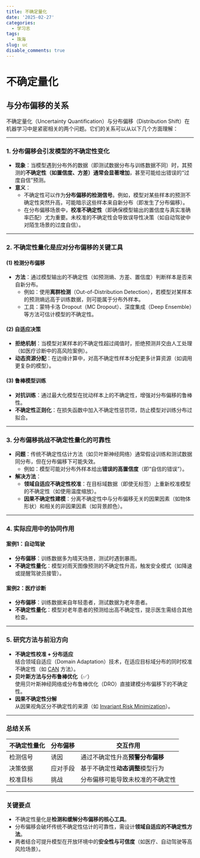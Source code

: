 ```yaml
---
title: 不确定量化
date: '2025-02-27'
categories:
  - 学习志
tags:
  - 珠海
slug: uc
disable_comments: true
---
```


# 不确定量化

## 与分布偏移的关系

不确定量化（Uncertainty Quantification）与分布偏移（Distribution Shift）在机器学习中是紧密相关的两个问题。它们的关系可以从以下几个方面理解：

---

### **1. 分布偏移会引发模型的不确定性变化**
- **现象**：当模型遇到分布外的数据（即测试数据分布与训练数据不同）时，其预测的**不确定性（如置信度、方差）通常会显著增加**，甚至可能给出错误的“过度自信”预测。
- **意义**：  
  - 不确定性可以作为**分布偏移的检测信号**。例如，模型对某些样本的预测不确定性突然升高，可能暗示这些样本来自新分布（即发生了分布偏移）。  
  - 在分布偏移场景中，**校准不确定性**（即确保模型输出的置信度与真实准确率匹配）尤为重要。未校准的不确定性会导致误导性决策（如自动驾驶中对陌生场景的过度自信）。

---

### **2. 不确定性量化是应对分布偏移的关键工具**
#### **(1) 检测分布偏移**
- **方法**：通过模型输出的不确定性（如预测熵、方差、置信度）判断样本是否来自新分布。  
  - 例如：使用**离群检测**（Out-of-Distribution Detection），若模型对某样本的预测熵远高于训练数据，则可能属于分布外样本。  
  - 工具：蒙特卡洛 Dropout（MC Dropout）、深度集成（Deep Ensemble）等方法可估计模型的不确定性。

#### **(2) 自适应决策**
- **拒绝机制**：当模型对某样本的不确定性超过阈值时，拒绝预测并交由人工处理（如医疗诊断中的高风险案例）。  
- **动态资源分配**：在边缘计算中，对高不确定性样本分配更多计算资源（如调用更复杂的模型）。

#### **(3) 鲁棒模型训练**
- **对抗训练**：通过最大化模型在扰动样本上的不确定性，增强对分布偏移的鲁棒性。  
- **不确定性正则化**：在损失函数中加入不确定性惩罚项，防止模型对训练分布过拟合。

---

### **3. 分布偏移挑战不确定性量化的可靠性**
- **问题**：传统不确定性估计方法（如贝叶斯神经网络）通常假设训练和测试数据同分布，但在分布偏移下可能失效。  
  - 例如：模型可能对分布外样本给出**错误的高置信度**（即“自信的错误”）。  
- **解决方法**：  
  - **领域自适应不确定性校准**：在目标域数据（即使无标签）上重新校准模型的不确定性（如使用温度缩放）。  
  - **因果不确定性建模**：分离不确定性中与分布偏移无关的因果因素（如物体形状）和相关的非因果因素（如背景颜色）。

---

### **4. 实际应用中的协同作用**
#### **案例1：自动驾驶**
- **分布偏移**：训练数据多为晴天场景，测试时遇到暴雨。  
- **不确定性量化**：模型对雨天图像预测的不确定性升高，触发安全模式（如降速或提醒驾驶员接管）。

#### **案例2：医疗诊断**
- **分布偏移**：训练数据来自年轻患者，测试数据为老年患者。  
- **不确定性量化**：模型对老年患者的预测给出高不确定性，提示医生需结合其他检查。

---

### **5. 研究方法与前沿方向**
- **不确定性校准 + 分布适应**  
  结合领域自适应（Domain Adaptation）技术，在适应目标域分布的同时校准不确定性（如 [CAN](https://arxiv.org/abs/2207.01587) 方法）。  
- **贝叶斯方法与分布鲁棒优化**（✅）  
  使用贝叶斯神经网络或分布鲁棒优化（DRO）直接建模分布偏移下的不确定性。  
- **因果不确定性分解**  
  从因果视角区分不确定性的来源（如 [Invariant Risk Minimization](https://arxiv.org/abs/1907.02893)）。  

---

### **总结关系**
| **不确定性量化** | **分布偏移** | **交互作用**                     |
| ---------------- | ------------ | -------------------------------- |
| 检测信号         | 诱因         | 通过不确定性升高**预警分布偏移** |
| 决策依据         | 应对手段     | 基于不确定性**动态调整**模型行为 |
| 校准目标         | 挑战         | 分布偏移可能导致未校准的不确定性 |

---

### **关键要点**
- 不确定性量化是**检测和缓解分布偏移的核心工具**。  
- 分布偏移会破坏传统不确定性估计的可靠性，需设计**领域自适应的不确定性方法**。  
- 两者结合可提升模型在开放环境中的**安全性与可信度**（如医疗、自动驾驶等高风险场景）。
